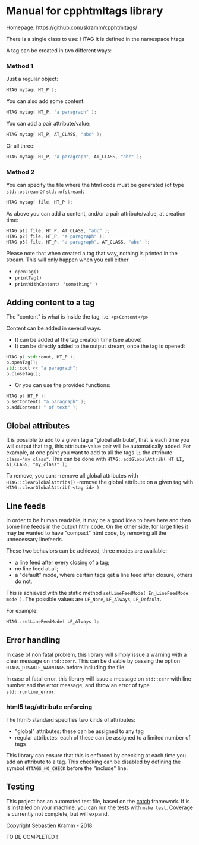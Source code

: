 # Manual for cpphtmltags library

Homepage: https://github.com/skramm/cpphtmltags/


There is a single class to use: HTAG
It is defined in the namespace htags

A tag can be created in two different ways:

### Method 1
Just a regular object:
```C++
HTAG mytag( HT_P );
```
You can also add some content:
```C++
HTAG mytag( HT_P, "a paragraph" );
```
You can add a pair attribute/value:
```C++
HTAG mytag( HT_P, AT_CLASS, "abc" );
```
Or all three:
```C++
HTAG mytag( HT_P, "a paragraph", AT_CLASS, "abc" );
```
### Method 2
You can specify the file where the html code must be generated
(of type `std::ostream` or `std::ofstream`):
```C++
HTAG mytag( file, HT_P );
```

As above you can add a content, and/or a pair attribute/value, at creation time:
```C++
HTAG p1( file, HT_P, AT_CLASS, "abc" );
HTAG p2( file, HT_P, "a paragraph" );
HTAG p3( file, HT_P, "a paragraph", AT_CLASS, "abc" );
```

Please note that when created a tag that way, nothing is printed in the stream.
This will only happen when you call either
- `openTag()`
- `printTag()`
- `printWithContent( "something" )`

## Adding content to a tag

The "content" is what is inside the tag, i.e. `<p>Content</p>`

Content can be added in several ways.
- It can be added at the tag creation time (see above)
- It can be directly added to the output stream, once the tag is opened:
```C++
HTAG p( std::cout, HT_P );
p.openTag();
std::cout << "a paragraph";
p.closeTag();
```

- Or you can use the provided functions:
```C++
HTAG p( HT_P );
p.setContent( "a paragraph" );
p.addContent( " of text" );
```

## Global attributes

It is possible to add to a given tag a "global attribute", that is each time you will output that tag, this attribute-value pair will be automatically added.
For example, at one point you want to add to all the tags `li` the attribute `class="my_class"`.
This can be done with
`HTAG::addGlobalAttrib( HT_LI, AT_CLASS, "my_class" );`

To remove, you can:
-remove all global attributes with `HTAG::clearGlobalAttribs()`
-remove the global attribute on a given tag with `HTAG::clearGlobalAttrib( <tag id> )`


## Line feeds

In order to be human readable, it may be a good idea to have here and then some line feeds in the output html code.
On the other side, for large files it may be wanted to have "compact" html code, by removing all the unnecessary linefeeds.

These two behaviors can be achieved, three modes are available:
- a line feed after every closing of a tag;
- no line feed at all;
- a "default" mode, where certain tags get a line feed after closure, others do not.

This is achieved with the static method `setLineFeedMode( En_LineFeedMode mode )`.
The possible values are `LF_None`, `LF_Always`, `LF_Default`.

For example:
```C++
HTAG::setLineFeedMode( LF_Always );
```


## Error handling

In case of non fatal problem, this library will simply issue a warning with a clear message on `std::cerr`.
This can be disable by passing the option `HTAGS_DISABLE_WARNINGS` before including the file.

In case of fatal error, this library will issue a message on `std::cerr` with line number and the error message, and throw
an error of type `std::runtime_error`.

### html5 tag/attribute enforcing

The html5 standard specifies two kinds of attributes:
- "global" attributes: these can be assigned to any tag
- regular attributes: each of these can be assigned to a limited number of tags

This library can ensure that this is enforced by checking at each time you add an attribute to a tag.
This checking can be disabled by defining the symbol `HTTAGS_NO_CHECK` before the "include" line.


## Testing

This project has an automated test file, based on the [catch](https://github.com/catchorg/Catch2/) framework.
If is is installed on your machine, you can run the tests with `make test`.
Coverage is currently not complete, but will expand.



Copyright Sebastien Kramm - 2018

TO BE COMPLETED !
